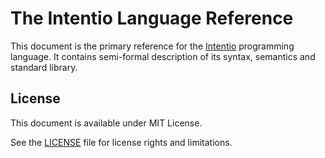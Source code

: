 # The Intentio Language Reference

This document is the primary reference for the [Intentio] programming language. It contains semi-formal description of its syntax, semantics and standard library.

## License

This document is available under MIT License.

See the [LICENSE] file for license rights and limitations.

[Intentio]: https://github.com/intentio-lang
[LICENSE]: https://github.com/intentio-lang/intentio/blob/master/LICENSE.txt
